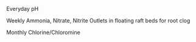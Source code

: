 Everyday
pH

Weekly
Ammonia, Nitrate, Nitrite
Outlets in floating raft beds for root clog

Monthly
Chlorine/Chloromine